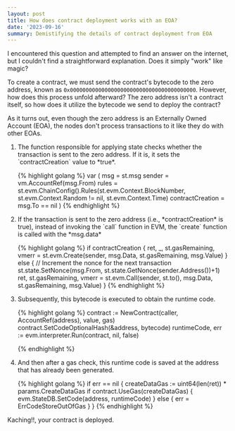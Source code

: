 ```yaml
---
layout: post
title: How does contract deployment works with an EOA?
date: '2023-09-16'
summary: Demistifying the details of contract deployment from EOA
---
```


I encountered this question and attempted to find an answer on the internet, but I couldn't find a straightforward explanation. Does it simply "work" like magic?

To create a contract, we must send the contract's bytecode to the zero address, known as `0x0000000000000000000000000000000000000000`. However, how does this process unfold afterward? The zero address isn't a contract itself, so how does it utilize the bytecode we send to deploy the contract?

As it turns out, even though the zero address is an Externally Owned Account (EOA), the nodes don't process transactions to it like they do with other EOAs.

<ol>
<li> The function responsible for applying state checks whether the transaction is sent to the zero address. If it is, it sets the `contractCreation` value to *true*.

{% highlight golang %}
var (
	msg              = st.msg
	sender           = vm.AccountRef(msg.From)
	rules            = st.evm.ChainConfig().Rules(st.evm.Context.BlockNumber, st.evm.Context.Random != nil, st.evm.Context.Time)
	contractCreation = msg.To == nil
)
{% endhighlight %}
</li>
<li>
If the transaction is sent to the zero address (i.e., *contractCreation* is true), instead of invoking the `call` function in EVM, the `create` function is called with the *msg.data*

{% highlight golang %}
if contractCreation {
	ret, _, st.gasRemaining, vmerr = st.evm.Create(sender, msg.Data, st.gasRemaining, msg.Value)
} else {
	// Increment the nonce for the next transaction
	st.state.SetNonce(msg.From, st.state.GetNonce(sender.Address())+1)
	ret, st.gasRemaining, vmerr = st.evm.Call(sender, st.to(), msg.Data, st.gasRemaining, msg.Value)
}
{% endhighlight %}
</li>
<li>
Subsequently, this bytecode is executed to obtain the runtime code.

{% highlight golang %}
contract := NewContract(caller, AccountRef(address), value, gas)
contract.SetCodeOptionalHash(&address, bytecode)
runtimeCode, err := evm.interpreter.Run(contract, nil, false)

{% endhighlight %}
</li>
<li>
And then after a gas check, this runtime code is saved at the address that has already been generated.

{% highlight golang %}
if err == nil {
	createDataGas := uint64(len(ret)) * params.CreateDataGas
	if contract.UseGas(createDataGas) {
		evm.StateDB.SetCode(address, runtimeCode)
	} else {
		err = ErrCodeStoreOutOfGas
	}
}
{% endhighlight %}
</li>
</ol>

Kaching!!, your contract is deployed.




